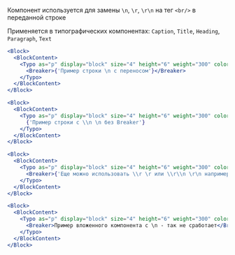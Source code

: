 Компонент используется для замены `\n`, `\r`, `\r\n` на тег `<br/>` в переданной строке

Применяется в типографических компонентах: `Caption`, `Title`, `Heading`, `Paragraph`, `Text`

```jsx
<Block>
  <BlockContent>
    <Typo as="p" display="block" size="4" height="6" weight="300" color="#000">
      <Breaker>{'Пример строки \n с переносом'}</Breaker>
    </Typo>
  </BlockContent>
</Block>
```

```jsx
<Block>
  <BlockContent>
    <Typo as="p" display="block" size="4" height="6" weight="300" color="#000">
      {'Пример строки c \\n \n без Breaker'}
    </Typo>
  </BlockContent>
</Block>
```

```jsx
<Block>
  <BlockContent>
    <Typo as="p" display="block" size="4" height="6" weight="300" color="#000">
      <Breaker>{'Еще можно использовать \\r \r или \\r\\n \r\n например'}</Breaker>
    </Typo>
  </BlockContent>
</Block>
```

```jsx
<Block>
  <BlockContent>
    <Typo as="p" display="block" size="4" height="6" weight="300" color="#000">
      <Breaker>Пример вложенного компонента c \n - так не сработает</Breaker>
    </Typo>
  </BlockContent>
</Block>
```
